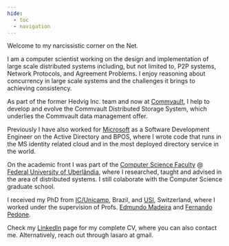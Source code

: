 ```yaml
---
hide:
  - toc
  - navigation
---
```


Welcome to my narcissistic corner on the Net.

I am a computer scientist working on the design and implementation of large scale distributed systems including, but not limited to, P2P systems, Network Protocols, and Agreement Problems.
I enjoy reasoning about concurrency in large scale systems and the challenges it brings to achieving consistency.

As part of the former Hedvig Inc. team and now at [Commvault](https://www.commvault.com/), I help to develop and evolve the Commvault Distributed Storage System, which underlies the Commvault data management offer.

Previously I have also worked for [Microsoft](https://www.microsoft.com) as a Software Development Engineer on the Active Directory and BPOS, where I wrote code that runs in the MS identity related cloud and in the most deployed directory service in the world.

On the academic front I was part of the [Computer Science Faculty](https://www.facom.ufu.br) @ [Federal University of Uberlândia](https://www.ufu.br), where I researched, taught and advised in the area of distributed systems. I still colaborate with the Computer Science graduate school. 

I received my PhD from [IC/Unicamp](https://www.ic.unicamp.br), Brazil, and [USI](https://www.inf.usi.ch/en), Switzerland, where I worked under the supervision of Profs. [Edmundo Madeira](https://www.ic.unicamp.br/~edmundo) and [Fernando Pedone](https://www.inf.usi.ch/faculty/pedone/). 
<!-- As a PhD student I was a member of the Sprint project on high performance database replication.-->

Check my [LinkedIn](https://www.linkedin.com/in/lasaro/) page for my complete CV, where you can also contact me.
Alternatively, reach out through lasaro at gmail.
